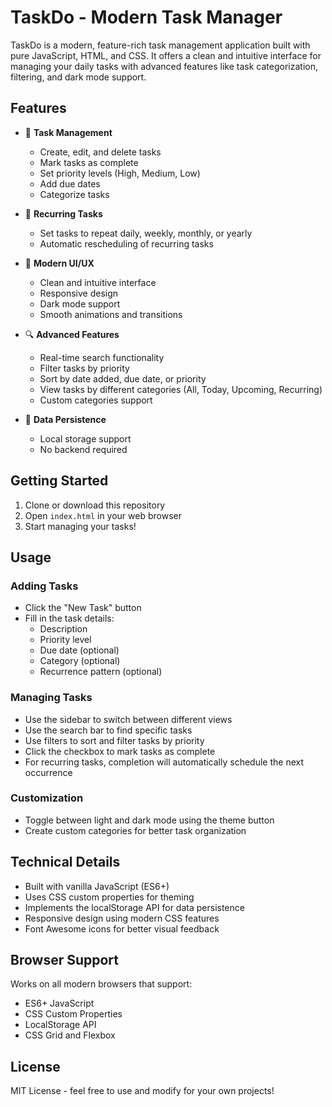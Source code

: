 # TaskDo - Modern Task Manager

TaskDo is a modern, feature-rich task management application built with pure JavaScript, HTML, and CSS. It offers a clean and intuitive interface for managing your daily tasks with advanced features like task categorization, filtering, and dark mode support.

## Features

- 📝 **Task Management**
  - Create, edit, and delete tasks
  - Mark tasks as complete
  - Set priority levels (High, Medium, Low)
  - Add due dates
  - Categorize tasks

- 🔄 **Recurring Tasks**
  - Set tasks to repeat daily, weekly, monthly, or yearly
  - Automatic rescheduling of recurring tasks

- 📱 **Modern UI/UX**
  - Clean and intuitive interface
  - Responsive design
  - Dark mode support
  - Smooth animations and transitions

- 🔍 **Advanced Features**
  - Real-time search functionality
  - Filter tasks by priority
  - Sort by date added, due date, or priority
  - View tasks by different categories (All, Today, Upcoming, Recurring)
  - Custom categories support

- 💾 **Data Persistence**
  - Local storage support
  - No backend required

## Getting Started

1. Clone or download this repository
2. Open `index.html` in your web browser
3. Start managing your tasks!

## Usage

### Adding Tasks
- Click the "New Task" button
- Fill in the task details:
  - Description
  - Priority level
  - Due date (optional)
  - Category (optional)
  - Recurrence pattern (optional)

### Managing Tasks
- Use the sidebar to switch between different views
- Use the search bar to find specific tasks
- Use filters to sort and filter tasks by priority
- Click the checkbox to mark tasks as complete
- For recurring tasks, completion will automatically schedule the next occurrence

### Customization
- Toggle between light and dark mode using the theme button
- Create custom categories for better task organization

## Technical Details

- Built with vanilla JavaScript (ES6+)
- Uses CSS custom properties for theming
- Implements the localStorage API for data persistence
- Responsive design using modern CSS features
- Font Awesome icons for better visual feedback

## Browser Support

Works on all modern browsers that support:
- ES6+ JavaScript
- CSS Custom Properties
- LocalStorage API
- CSS Grid and Flexbox

## License

MIT License - feel free to use and modify for your own projects!

